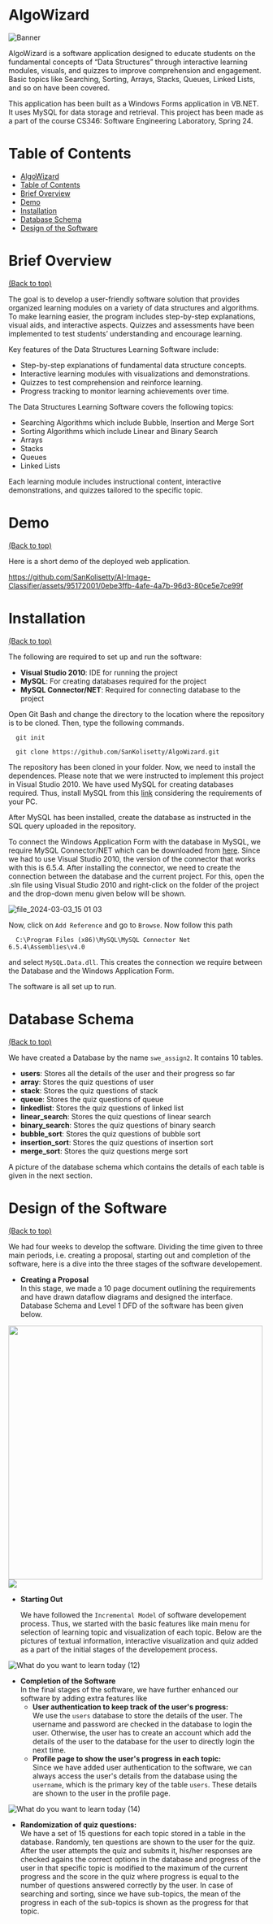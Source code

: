 # AlgoWizard

![Banner](./banneraiimg.jpg)

AlgoWizard is a software application designed to educate students on the fundamental concepts of “Data Structures” through interactive learning modules, visuals, and quizzes to improve comprehension and engagement. Basic topics like Searching, Sorting, Arrays, Stacks, Queues, Linked Lists, and so on have been covered.

This application has been built as a Windows Forms application in VB.NET. It uses MySQL for data storage and retrieval. This project has been made as a part of the course CS346: Software Engineering Laboratory, Spring 24.

# Table of Contents

- [AlgoWizard](#algowizard)
- [Table of Contents](#table-of-contents)
- [Brief Overview](#brief-overview)
- [Demo](#demo)
- [Installation](#installation)
- [Database Schema](#database-schema)
- [Design of the Software](#design-of-the-software)

# Brief Overview
[(Back to top)](#table-of-contents)

The goal is to develop a user-friendly software solution that provides organized learning modules on a variety of data structures and algorithms. To make learning easier, the program includes step-by-step explanations, visual aids, and interactive aspects. Quizzes and assessments have been implemented to test students’ understanding and encourage learning.

Key features of the Data Structures Learning Software include:

  - Step-by-step explanations of fundamental data structure concepts.
  - Interactive learning modules with visualizations and demonstrations.
  - Quizzes to test comprehension and reinforce learning.
  - Progress tracking to monitor learning achievements over time.

The Data Structures Learning Software covers the following topics:

  - Searching Algorithms which include Bubble, Insertion and Merge Sort
  - Sorting Algorithms which include Linear and Binary Search
  - Arrays
  - Stacks
  - Queues
  - Linked Lists
    
Each learning module includes instructional content, interactive demonstrations, and quizzes tailored to the specific topic.

# Demo
[(Back to top)](#table-of-contents)

Here is a short demo of the deployed web application.

https://github.com/SanKolisetty/AI-Image-Classifier/assets/95172001/0ebe3ffb-4afe-4a7b-96d3-80ce5e7ce99f

# Installation
[(Back to top)](#table-of-contents)

The following are required to set up and run the software: 

- **Visual Studio 2010**: IDE for running the project
- **MySQL**: For creating databases required for the project
- **MySQL Connector/NET**: Required for connecting database to the project

Open Git Bash and change the directory to the location where the repository is to be cloned. Then, type the following commands.

```shell
  git init
```
```shell
  git clone https://github.com/SanKolisetty/AlgoWizard.git
```
The repository has been cloned in your folder. Now, we need to install the dependences. Please note that we were instructed to implement this project in Visual Studio 2010. We have used MySQL for creating databases required. Thus, install MySQL from this [link](https://dev.mysql.com/downloads/installer/) considering the requirements of your PC.

After MySQL has been installed, create the database as instructed in the SQL query uploaded in the repository.

To connect the Windows Application Form with the database in MySQL, we require MySQL Connector/NET which can be downloaded from [here](https://downloads.mysql.com/archives/c-net/). Since we had to use Visual Studio 2010, the version of the connector that works with this is 6.5.4. After installing the connector, we need to create the connection between the database and the current project. For this, open the .sln file using Visual Studio 2010 and right-click on the folder of the project and the drop-down menu given below will be shown.

![file_2024-03-03_15 01 03](https://github.com/SanKolisetty/AlgoWizard/assets/95172001/3a505397-0619-4a66-b48f-b3bb79ab147b)

Now, click on `Add Reference` and go to `Browse`. Now follow this path

```shell
  C:\Program Files (x86)\MySQL\MySQL Connector Net 6.5.4\Assemblies\v4.0
```
and select `MySQL.Data.dll`. This creates the connection we require between the Database and the Windows Application Form.

The software is all set up to run.

# Database Schema
[(Back to top)](#table-of-contents)

We have created a Database by the name `swe_assign2`. It contains 10 tables.

- **users**: Stores all the details of the user and their progress so far
- **array**: Stores the quiz questions of user
- **stack**: Stores the quiz questions of stack
- **queue**: Stores the quiz questions of queue
- **linkedlist**: Stores the quiz questions of linked list
- **linear_search**: Stores the quiz questions of linear search
- **binary_search**: Stores the quiz questions of binary search
- **bubble_sort**: Stores the quiz questions of bubble sort
- **insertion_sort**: Stores the quiz questions of insertion sort
- **merge_sort**: Stores the quiz questions merge sort

A picture of the database schema which contains the details of each table is given in the next section.

# Design of the Software
[(Back to top)](#table-of-contents)

We had four weeks to develop the software. Dividing the time given to three main periods, i.e. creating a proposal, starting out and completion of the software, here is a dive into the three stages of the software developement.

- **Creating a Proposal**<br>
 In this stage, we made a 10 page document outlining the requirements and have drawn dataflow diagrams and designed the interface. Database Schema and Level 1 DFD of the software has been given below.

<p float="left">
  <img src="/Database schema.png" width="500" />
  <img src="/Level 1 DFD.png" /> 
</p>

- **Starting Out** <br>

  We have followed the `Incremental Model` of software developement process. Thus, we started with the basic features like main menu for selection of learning topic and visualization of each topic. Below are the pictures of textual information, interactive visualization and quiz added as a part of the initial stages of the developement process.

![What do you want to learn today (12)](https://github.com/SanKolisetty/AlgoWizard/assets/95172001/52e8bbe0-78af-4306-acf5-bc9edb2ae4ce)

- **Completion of the Software** <br>
In the final stages of the software, we have further enhanced our software by adding extra features like
  * **User authentication to keep track of the user's progress:** <br>
  We use the `users` database to store the details of the user. The username and password are checked in the database to login the user. Otherwise, the user has to create an account which add the details of the user to the database for the user to directly login the next time.
  * **Profile page to show the user's progress in each topic:**<br>
    Since we have added user authentication to the software, we can always access the user's details from the database using the `username`, which is the primary key of the table `users`. These details are shown to the user in the profile page.
    
![What do you want to learn today (14)](https://github.com/SanKolisetty/AlgoWizard/assets/95172001/2201d6b0-1420-4d9b-8e52-86b6b90f82b5)

  * **Randomization of quiz questions:** <br>
    We have a set of 15 questions for each topic stored in a table in the database. Randomly, ten questions are shown to the user for the quiz. After the user attempts the quiz and submits it, his/her responses are checked agains the correct options in the database and progress of the user in that specific topic is modified to the maximum of the current progress and the score in the quiz where progress is equal to the number of questions answered correctly by the user. In case of searching and sorting, since we have sub-topics, the mean of the progress in each of the sub-topics is shown as the progress for that topic.


